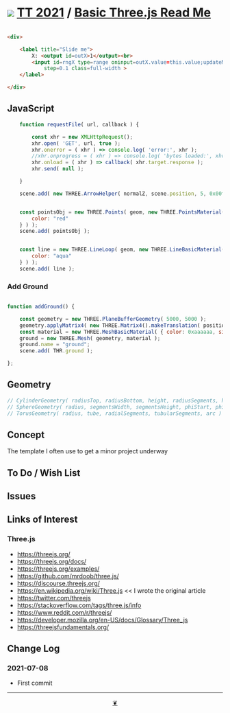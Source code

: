 # [![](https://pushme-pullyou.github.io/tootoo-2021/lib/assets/icons/mark-github.svg )](https://github.com/pushme-pullyou/tootoo-2021/ "Source code on GitHub" ) [TT 2021]( https://pushme-pullyou.github.io/tootoo-2021/ "Home page" ) / [Basic Three.js Read Me]( https://pushme-pullyou.github.io/tootoo-2021/#lib3d/0-basic-threejs/README.md)


<!--@@@
<div class=iframe-resize ><iframe src=https://pushme-pullyou.github.io/tootoo-2021/lib3d/0-basic-threejs/ height=100% width=100% ></iframe></div>
_Basic Three.js in a resizable window. One finger to rotate. Two to zoom._


### Full Screen: [Basic Three.js]( https://pushme-pullyou.github.io/tootoo-2021/lib3d/0-basic-threejs/ )
@@@-->

``` html

<div>

	<label title="Slide me">
		X: <output id=outX>1</output><br>
		<input id=rngX type=range oninput=outX.value=this.value;updateModel(this); min=0 max=10 value=1
			step=0.1 class=full-width >
	</label>

</div>

```

## JavaScript

``` js
	function requestFile( url, callback ) {

		const xhr = new XMLHttpRequest();
		xhr.open( 'GET', url, true );
		xhr.onerror = ( xhr ) => console.log( 'error:', xhr );
		//xhr.onprogress = ( xhr ) => console.log( 'bytes loaded:', xhr.loaded );
		xhr.onload = ( xhr ) => callback( xhr.target.response );
		xhr.send( null );

	}

	scene.add( new THREE.ArrowHelper( normalZ, scene.position, 5, 0x00ffff ) ); // aqua


	const pointsObj = new THREE.Points( geom, new THREE.PointsMaterial( {
		color: "red"
	} ) );
	scene.add( pointsObj );


	const line = new THREE.LineLoop( geom, new THREE.LineBasicMaterial( {
		color: "aqua"
	} ) );
	scene.add( line );

```

### Add Ground

``` js

function addGround() {

	const geometry = new THREE.PlaneBufferGeometry( 5000, 5000 );
	geometry.applyMatrix4( new THREE.Matrix4().makeTranslation( position.x, position.y, position.z ) );
	const material = new THREE.MeshBasicMaterial( { color: 0xaaaaaa, side: 0 } );
	ground = new THREE.Mesh( geometry, material );
	ground.name = "ground";
	scene.add( THR.ground );

};


```


## Geometry


```js
// CylinderGeometry( radiusTop, radiusBottom, height, radiusSegments, heightSegments, openEnded )
// SphereGeometry( radius, segmentsWidth, segmentsHeight, phiStart, phiLength, thetaStart, thetaLength )
// TorusGeometry( radius, tube, radialSegments, tubularSegments, arc )

```
## Concept

The template I often use to get a minor project underway


## To Do / Wish List


## Issues


## Links of Interest

### Three.js

* https://threejs.org/
* https://threejs.org/docs/
* https://threejs.org/examples/
* https://github.com/mrdoob/three.js/
* https://discourse.threejs.org/
* https://en.wikipedia.org/wiki/Three.js << I wrote the original article
* https://twitter.com/threejs
* https://stackoverflow.com/tags/three.js/info
* https://www.reddit.com/r/threejs/
* https://developer.mozilla.org/en-US/docs/Glossary/Three_js
* https://threejsfundamentals.org/


## Change Log


### 2021-07-08

* First commit


***

<center title="Hello! Click me to go up to the top" ><a class=aDingbat href=javascript:window.scrollTo(0,0);> ❦ </a></center>
